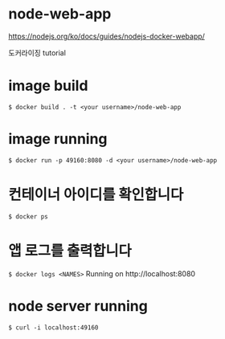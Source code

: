 # node-web-app
https://nodejs.org/ko/docs/guides/nodejs-docker-webapp/

도커라이징 tutorial

# image build
`$ docker build . -t <your username>/node-web-app`
  
# image running
`$ docker run -p 49160:8080 -d <your username>/node-web-app`
  
# 컨테이너 아이디를 확인합니다
`$ docker ps`

# 앱 로그를 출력합니다
`$ docker logs <NAMES>`
Running on http://localhost:8080

# node server running
`$ curl -i localhost:49160`
